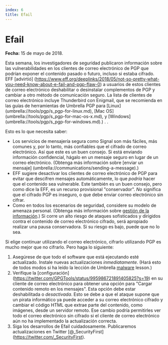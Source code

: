 ```yaml
---
index: 6
title: Efail
---
```

**Efail**
=====================================

**Fecha:** 15 de mayo de 2018.

Esta semana, los investigadores de seguridad publicaron información sobre las vulnerabilidades en los clientes de correo electrónico de PGP que podrían exponer el contenido pasado o futuro, incluso si estaba cifrado. EFF [advirtió] (https://www.eff.org/deeplinks/2018/05/not-so-pretty-what-you-need-know-about-e-fail-and-pgp-flaw-0) a usuarios de estos clientes de correo electrónico deshabilitar o desinstalar complementos de PGP y cambiar a otro método de comunicación seguro. La lista de clientes de correo electrónico incluye Thunderbird con Enigmail, que se recomienda en las guías de herramientas de Umbrella PGP para [Linux] (umbrella://tools/pgp/s_pgp-for-linux.md), [Mac OS] (umbrella://tools/pgp/s_pgp-for-mac-os-x.md), y [Windows] (umbrella://tools/pgp/s_pgp-for-windows.md).) .
.

Esto es lo que necesita saber:

* Los servicios de mensajería segura como Signal son más fáciles, más comunes y, por lo tanto, más confiables que el cifrado de correo electrónico. Así que este es un buen consejo. Si está enviando información confidencial, hágalo en un mensaje seguro en lugar de un correo electrónico. (Obtenga más información sobre [enviar un mensaje] (umbrella://communications/sending-a-message).)
* EFF sugiere desactivar los clientes de correo electrónico de PGP para evitar que descifren mensajes automáticamente, lo que *podría* hacer que el contenido sea vulnerable. Este también es un buen consejo, pero como dice la EFF, es un recurso provisional "conservador". *No* significa que el cifrado PGP es inseguro, o que debe enviar correo electrónico sin cifrar.
* Como en todos los escenarios de seguridad, considere su modelo de amenaza personal. (Obtenga más información sobre [gestión de la información](umbrella://information/managing-information).) Si corre un alto riesgo de ataques sofisticados y dirigidos contra el contenido de correo electrónico cifrado, será apropiado realizar una pausa conservadora. Si su riesgo es bajo, puede que no lo sea.

Si elige continuar utilizando el correo electrónico, cifrarlo utilizando PGP es mucho mejor que no cifrarlo. Pero haga lo siguiente:

1. Asegúrese de que todo el software que está ejecutando esté actualizado. Instale nuevas actualizaciones *inmediatamente*. (Hará esto de todos modos si ha leído la lección de Umbrella [malware](umbrella://information/malware) lesson.)
2. Verifique la [configuración] (https://twitter.com/GPGTools/status/995986721891405825?s=19) en su cliente de correo electrónico para obtener una opción para "Cargar contenido remoto en los mensajes". Esta opción debe estar deshabilitada o *desactivada*. Esto se debe a que el ataque supone que un pirata informático ya puede acceder a su correo electrónico cifrado y cambiar el código HTML que extrae parte del contenido, como imágenes, desde un servidor remoto. Ese cambio podría permitirles ver todo el correo electrónico sin cifrado si el cliente de correo electrónico aún no ha implementado la actualización correcta.
3.  Siga los desarrollos de Efail cuidadosamente. Publicaremos actualizaciones en Twitter [@_SecurityFirst] (https://twitter.com/_SecurityFirst).